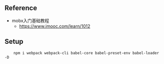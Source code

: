 ## Reference
- mobx入门基础教程
    - https://www.imooc.com/learn/1012




## Setup
```
    npm i webpack webpack-cli babel-core babel-preset-env babel-loader -D

```